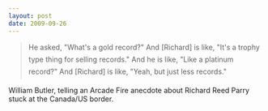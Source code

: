 ```yaml
---
layout: post
date: 2009-09-26
---  
```


>He asked, "What's a gold record?" And [Richard] is like, "It's a trophy type thing for selling records." And he is like, "Like a platinum record?" And [Richard] is like, "Yeah, but just less records."

William Butler, telling an Arcade Fire anecdote about Richard Reed Parry stuck at the Canada/US border.
